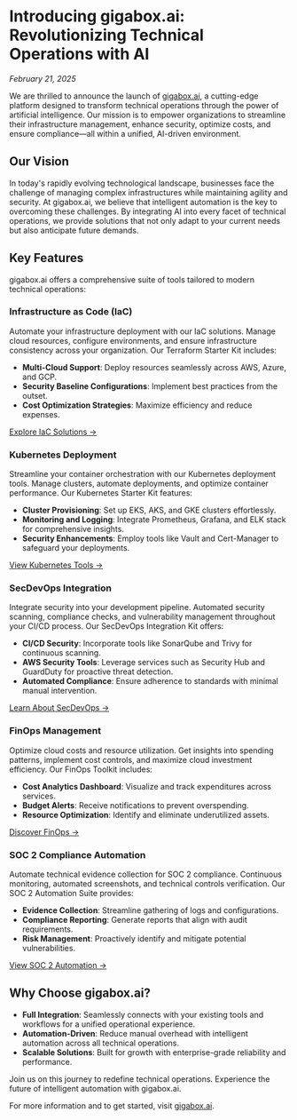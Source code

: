 # Introducing gigabox.ai: Revolutionizing Technical Operations with AI

*February 21, 2025*

We are thrilled to announce the launch of [gigabox.ai](https://www.gigabox.ai), a cutting-edge platform designed to transform technical operations through the power of artificial intelligence. Our mission is to empower organizations to streamline their infrastructure management, enhance security, optimize costs, and ensure compliance—all within a unified, AI-driven environment.

## Our Vision

In today's rapidly evolving technological landscape, businesses face the challenge of managing complex infrastructures while maintaining agility and security. At gigabox.ai, we believe that intelligent automation is the key to overcoming these challenges. By integrating AI into every facet of technical operations, we provide solutions that not only adapt to your current needs but also anticipate future demands.

## Key Features

gigabox.ai offers a comprehensive suite of tools tailored to modern technical operations:

### Infrastructure as Code (IaC)

Automate your infrastructure deployment with our IaC solutions. Manage cloud resources, configure environments, and ensure infrastructure consistency across your organization. Our Terraform Starter Kit includes:

- **Multi-Cloud Support**: Deploy resources seamlessly across AWS, Azure, and GCP.
- **Security Baseline Configurations**: Implement best practices from the outset.
- **Cost Optimization Strategies**: Maximize efficiency and reduce expenses.

[Explore IaC Solutions →](https://www.gigabox.ai/ops/iac)

### Kubernetes Deployment

Streamline your container orchestration with our Kubernetes deployment tools. Manage clusters, automate deployments, and optimize container performance. Our Kubernetes Starter Kit features:

- **Cluster Provisioning**: Set up EKS, AKS, and GKE clusters effortlessly.
- **Monitoring and Logging**: Integrate Prometheus, Grafana, and ELK stack for comprehensive insights.
- **Security Enhancements**: Employ tools like Vault and Cert-Manager to safeguard your deployments.

[View Kubernetes Tools →](https://www.gigabox.ai/ops/kubernetes)

### SecDevOps Integration

Integrate security into your development pipeline. Automated security scanning, compliance checks, and vulnerability management throughout your CI/CD process. Our SecDevOps Integration Kit offers:

- **CI/CD Security**: Incorporate tools like SonarQube and Trivy for continuous scanning.
- **AWS Security Tools**: Leverage services such as Security Hub and GuardDuty for proactive threat detection.
- **Automated Compliance**: Ensure adherence to standards with minimal manual intervention.

[Learn About SecDevOps →](https://www.gigabox.ai/ops/secdevops)

### FinOps Management

Optimize cloud costs and resource utilization. Get insights into spending patterns, implement cost controls, and maximize cloud investment efficiency. Our FinOps Toolkit includes:

- **Cost Analytics Dashboard**: Visualize and track expenditures across services.
- **Budget Alerts**: Receive notifications to prevent overspending.
- **Resource Optimization**: Identify and eliminate underutilized assets.

[Discover FinOps →](https://www.gigabox.ai/ops/finops)

### SOC 2 Compliance Automation

Automate technical evidence collection for SOC 2 compliance. Continuous monitoring, automated screenshots, and technical controls verification. Our SOC 2 Automation Suite provides:

- **Evidence Collection**: Streamline gathering of logs and configurations.
- **Compliance Reporting**: Generate reports that align with audit requirements.
- **Risk Management**: Proactively identify and mitigate potential vulnerabilities.

[View SOC 2 Automation →](https://www.gigabox.ai/ops/soc2)

## Why Choose gigabox.ai?

- **Full Integration**: Seamlessly connects with your existing tools and workflows for a unified operational experience.
- **Automation-Driven**: Reduce manual overhead with intelligent automation across all technical operations.
- **Scalable Solutions**: Built for growth with enterprise-grade reliability and performance.

Join us on this journey to redefine technical operations. Experience the future of intelligent automation with gigabox.ai.

For more information and to get started, visit [gigabox.ai](https://www.gigabox.ai).
